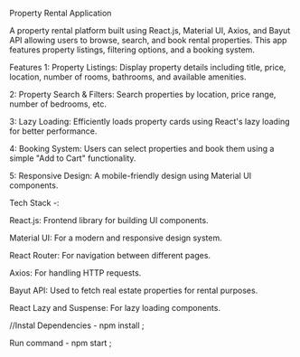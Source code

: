 Property Rental Application

A property rental platform built using React.js, Material UI, Axios, and Bayut API allowing users to browse, search, and book rental properties. This app features property listings, filtering options, and a booking system.

Features
1: Property Listings: Display property details including title, price, location, number of rooms, bathrooms, and available amenities.

2: Property Search & Filters: Search properties by location, price range, number of bedrooms, etc.

3: Lazy Loading: Efficiently loads property cards using React's lazy loading for better performance.

4: Booking System: Users can select properties and book them using a simple "Add to Cart" functionality.

5: Responsive Design: A mobile-friendly design using Material UI components.

Tech Stack -:

React.js: Frontend library for building UI components.

Material UI: For a modern and responsive design system.

React Router: For navigation between different pages.

Axios: For handling HTTP requests.

Bayut API: Used to fetch real estate properties for rental purposes.

React Lazy and Suspense: For lazy loading components.

//Instal Dependencies -
npm install ;

Run command -
npm start ;
